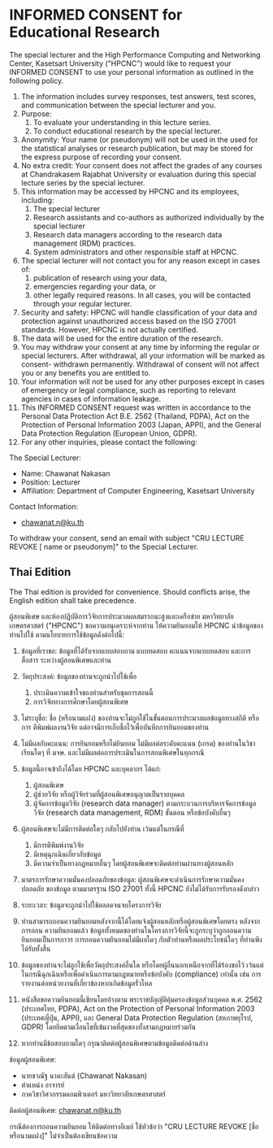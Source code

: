 INFORMED CONSENT for Educational Research
=========================================

The special lecturer and the High Performance Computing and Networking Center,
Kasetsart University ("HPCNC") would like to request your INFORMED CONSENT to
use your personal information as outlined in the following policy.

1. The information includes survey responses, test answers, test scores, and
   communication between the special lecturer and you.
2. Purpose:
   1. To evaluate your understanding in this lecture series.
   2. To conduct educational research by the special lecturer.
3. Anonymity: Your name (or pseudonym) will not be used in the used for the
   statistical analyses or research publication, but may be stored for the
   express purpose of recording your consent.
4. No extra credit: Your consent does not affect the grades of any courses at
   Chandrakasem Rajabhat University or evaluation during this special lecture
   series by the special lecturer.
5. This information may be accessed by HPCNC and its employees, including:
   1. The special lecturer
   2. Research assistants and co-authors as authorized individually by the
      special lecturer
   3. Research data managers according to the research data management (RDM)
      practices.
   4. System administrators and other responsible staff at HPCNC.
6. The special lecturer will not contact you for any reason except in cases of:
   1. publication of research using your data,
   2. emergencies regarding your data, or
   3. other legally required reasons. In all cases, you will be contacted
      through your regular lecturer.
7. Security and safety: HPCNC will handle classification of your data and
   protection against unauthorized access based on the ISO 27001 standards.
   However, HPCNC is not actually certified.
8. The data will be used for the entire duration of the research.
9. You may withdraw your consent at any time by informing the regular or special
   lecturers. After withdrawal, all your information will be marked as consent-
   withdrawn permanently. Withdrawal of consent will not affect you or any
   benefits you are entitled to.
10. Your information will not be used for any other purposes except in cases of
    emergency or legal compliance, such as reporting to relevant agencies in
    cases of information leakage.
11. This INFORMED CONSENT request was written in accordance to the Personal Data
    Protection Act B.E. 2562 (Thailand, PDPA), Act on the Protection of Personal
    Information 2003 (Japan, APPI), and the General Data Protection Regulation
    (European Union, GDPR).
12. For any other inquiries, please contact the following:

The Special Lecturer:

* Name: Chawanat Nakasan
* Position: Lecturer
* Affiliation: Department of Computer Engineering, Kasetsart University

Contact Information:

* chawanat.n@ku.th

To withdraw your consent, send an email with subject "CRU LECTURE REVOKE \[
name or pseudonym\]" to the Special Lecturer.

Thai Edition
------------

The Thai edition is provided for convenience. Should conflicts arise, the
English edition shall take precedence.

ผู้สอนพิเศษ และห้องปฏิบัติการวิจัยการประมวลผลสมรรถนะสูงและเครือข่าย มหาวิทยาลัยเกษตรศาสตร์
("HPCNC") ขอความอนุเคราะห์จากท่าน ให้ความยินยอมให้ HPCNC นำข้อมูลของท่านไปใช้
ตามนโยบายการใช้ข้อมูลดังต่อไปนี้:

1. ข้อมูลที่เราขอ: ข้อมูลที่ได้รับจากแบบสอบถาม แบบทดสอบ คะแนนจากแบบทดสอบ และการสื่อสาร
ระหว่างผู้สอนพิเศษและท่าน

2. วัตถุประสงค์: ข้อมูลของท่านจะถูกนำไปใช้เพื่อ
   1. ประเมินความเข้าใจของท่านสำหรับชุดการสอนนี้
   2. การวิจัยทางการศึกษาโดยผู้สอนพิเศษ

3. ไม่ระบุชื่อ: ชื่อ (หรือนามแฝง) ของท่านจะไม่ถูกใช้ในขั้นตอนการประมวลผลข้อมูลทางสถิติ หรือการ
   ตีพิมพ์ผลงานวิจัย แต่อาจมีการเก็บชื่อไว้เพื่อบันทึกการยินยอมของท่าน

4. ไม่มีผลกับคะแนน: การยินยอมหรือไม่ยินยอม ไม่มีผลต่อระดับคะแนน (เกรด) ของท่านในวิชาเรียนใดๆ
   ที่ มจษ. และไม่มีผลต่อการประเมินในการสอนพิเศษในทุกกรณี

5. ข้อมูลนี้อาจเข้าถึงได้โดย HPCNC และบุคลากร ได้แก่:
   1. ผู้สอนพิเศษ
   2. ผู้ช่วยวิจัย หรือผู้วิจัยร่วมที่ผู้สอนพิเศษอนุญาตเป็นรายบุคคล
   3. ผู้จัดการข้อมูลวิจัย (research data manager) ตามกระบวนการบริหารจัดการข้อมูลวิจัย
      (research data management, RDM) ขั้นตอน หรือข้อบังคับอื่นๆ

6. ผู้สอนพิเศษจะไม่มีการติดต่อใดๆ กลับไปยังท่าน เว้นแต่ในกรณีที่
   1. มีการตีพิมพ์งานวิจัย
   2. มีเหตุฉุกเฉินเกี่ยวกับข้อมูล
   3. มีความจำเป็นทางกฎหมายอื่นๆ โดยผู้สอนพิเศษจะติดต่อท่านผ่านทางผู้สอนหลัก

7. มาตรการรักษาความมั่นคงปลอดภัยของข้อมูล: ผู้สอนพิเศษจะดำเนินการรักษาความมั่นคงปลอดภัย
   ของข้อมูล ตามมาตรฐาน ISO 27001 ทั้งนี้ HPCNC ยังไม่ได้รับการรับรองดังกล่าว

8. ระยะเวลา: ข้อมูลจะถูกนำไปใช้ตลอดจนจบโครงการวิจัย

9. ท่านสามารถถอนความยินยอมหลังจากนี้ได้โดยแจ้งผู้สอนหลักหรือผู้สอนพิเศษโดยตรง หลังจากการถอน
   ความยินยอมแล้ว ข้อมูลทั้งหมดของท่านในโครงการวิจัยนี้จะถูกระบุว่าถูกถอนความยินยอมเป็นการถาวร
   การถอนความยินยอมไม่มีผลใดๆ กับตัวท่านหรือผลประโยชน์ใดๆ ที่ท่านพึงได้รับทั้งสิ้น

10. ข้อมูลของท่านจะไม่ถูกใช้เพื่อวัตถุประสงค์อื่นใด หรือโดยผู้อื่นนอกเหนือจากที่ได้ร้องขอไว้
    เว้นแต่ในกรณีฉุกเฉินหรือเพื่อดำเนินการตามกฎหมายหรือข้อบังคับ (compliance) เท่านั้น เช่น
    การรายงานต่อหน่วยงานที่เกี่ยวข้องหากเกิดข้อมูลรั่วไหล

11. หนังสือขอความยินยอมนี้เขียนโดยอ้างตาม
    พระราชบัญญัติคุ้มครองข้อมูลส่วนบุคคล พ.ศ. 2562 (ประเทศไทย, PDPA),
    Act on the Protection of Personal Information 2003 (ประเทศญี่ปุ่น, APPI), และ
    General Data Protection Regulation (สหภาพยุโรป, GDPR)
    โดยยึดตามเงื่อนไขที่เข้มงวดที่สุดของทั้งสามกฎหมายร่วมกัน

12. หากท่านมีข้อสอบถามใดๆ กรุณาติดต่อผู้สอนพิเศษตามข้อมูลติดต่อด้านล่าง

ข้อมูลผู้สอนพิเศษ:
* นายชวณัฐ นาคะสันต์ (Chawanat Nakasan)
* ตำแหน่ง อาจารย์
* ภาควิชาวิศวกรรมคอมพิวเตอร์ มหาวิทยาลัยเกษตรศาสตร์

ติดต่อผู้สอนพิเศษ: chawanat.n@ku.th

กรณีต้องการถอนความยินยอม ให้ติดต่อทางอีเมล์ ใช้หัวข้อว่า "CRU LECTURE REVOKE
\[ชื่อหรือนามแฝง\]" ไม่จำเป็นต้องเขียนข้อความ
